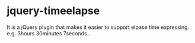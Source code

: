 jquery-timeelapse
=================

It is a jQuery plugin that makes it easier to support elpase time expressing. e.g. 3hours 30minutes 7seconds .